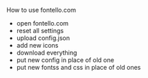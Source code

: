 How to use fontello.com 
- open fontello.com
- reset all settings
- upload config.json
- add new icons
- download everything
- put new config in place of old one
- put new fontss and css in place of old ones